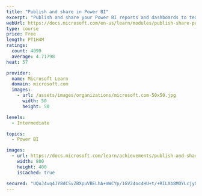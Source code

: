 ```yaml
---
title: "Publish and share in Power BI"
excerpt: "Publish and share your Power BI reports and dashboards to teammates in your organization or to everyone on the web."
webUrl: https://docs.microsoft.com/en-us/learn/modules/publish-share-power-bi/
type: course
price: Free
length: PT1H4M
ratings:
  count: 4099
  average: 4.71798
heat: 57

provider:
  name: Microsoft Learn
  domain: microsoft.com
  images:
    - url: /assets/images/organizations/microsoft.com-50x50.jpg
      width: 50
      height: 50

levels:
  - Intermediate

topics:
  - Power BI

images:
  - url: https://docs.microsoft.com/learn/achievements/publish-and-share-with-power-bi-desktop-social.png
    width: 800
    height: 400
    isCached: true

secured: "UQuJ4vq4JY8dCSvZBXpuVBELhA+mWCYp/1GV24oc4HU+t/+RILXb8MOYLcjyGOcV91eTxIMw8gXMWHGVwtfHHNa7huPvnQ60zjPw44pQj7CTj45THmX9k41z02GHmGArOneUWmKcdPSdalWZiArspL2PG9wbMxtM+/uCtBmBV7ZGPYMUfPm6yIbmXvUmmkBA+4xFH5ZWr1V7cTqHyfPp7I2Vn4lJcFBdmGFn4W5eW+iSWpeAen2lC4HFn1Zz4mqPQdum2LWda37tClXPkgb5u1WoVFsS/qQg20vd38KEcg7kzXf78T4pQwQN6F+bxWvj/PsX3s44L/TjoUZJB3Ybjx0IG813GdOEfEc5rDsXmQAM5B/wXRuEpUFlFm49PFfLWv5LBIR8tG/CAmSKSICH/RxJvLvEYuXUUIzp4fo+Whg=;ErCDerBLhZ/B6Y2a1ucbGg=="
---
```


